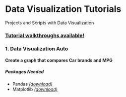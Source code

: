 # Data Visualization Tutorials
Projects and Scripts with Data Visualization
### [Tutorial walkthroughs available!](http://codingwithrose.com/tutorials.html)  

### 1. Data Visualization Auto
#### Create a graph that compares Car brands and MPG
##### Packages Needed
- Pandas [*(download)*](https://pandas.pydata.org)
- Matplotlib [*(download)*](https://matplotlib.org/users/installing.html)
